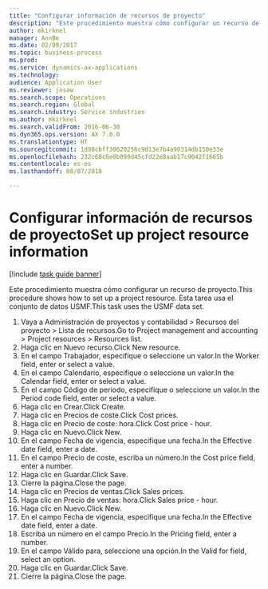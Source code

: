 ```yaml
--- 
title: "Configurar información de recursos de proyecto"
description: "Este procedimiento muestra cómo configurar un recurso de proyecto."
author: mkirknel
manager: AnnBe
ms.date: 02/09/2017
ms.topic: business-process
ms.prod: 
ms.service: dynamics-ax-applications
ms.technology: 
audience: Application User
ms.reviewer: josaw
ms.search.scope: Operations
ms.search.region: Global
ms.search.industry: Service industries
ms.author: mkirknel
ms.search.validFrom: 2016-06-30
ms.dyn365.ops.version: AX 7.0.0
ms.translationtype: HT
ms.sourcegitcommit: 1d98cbff30620256c9d13e7b4a90314db150e33e
ms.openlocfilehash: 232c68c6e0b099d45cfd22e8aab17c9042f1665b
ms.contentlocale: es-es
ms.lasthandoff: 08/07/2018

---
```

# <a name="set-up-project-resource-information"></a><span data-ttu-id="85bea-103">Configurar información de recursos de proyecto</span><span class="sxs-lookup"><span data-stu-id="85bea-103">Set up project resource information</span></span>

[!include [task guide banner](../../includes/task-guide-banner.md)]

<span data-ttu-id="85bea-104">Este procedimiento muestra cómo configurar un recurso de proyecto.</span><span class="sxs-lookup"><span data-stu-id="85bea-104">This procedure shows how to set up a project resource.</span></span> <span data-ttu-id="85bea-105">Esta tarea usa el conjunto de datos USMF.</span><span class="sxs-lookup"><span data-stu-id="85bea-105">This task uses the USMF data set.</span></span>

1. <span data-ttu-id="85bea-106">Vaya a Administración de proyectos y contabilidad > Recursos del proyecto > Lista de recursos.</span><span class="sxs-lookup"><span data-stu-id="85bea-106">Go to Project management and accounting > Project resources > Resources list.</span></span>
2. <span data-ttu-id="85bea-107">Haga clic en Nuevo recurso.</span><span class="sxs-lookup"><span data-stu-id="85bea-107">Click New resource.</span></span>
3. <span data-ttu-id="85bea-108">En el campo Trabajador, especifique o seleccione un valor.</span><span class="sxs-lookup"><span data-stu-id="85bea-108">In the Worker field, enter or select a value.</span></span>
4. <span data-ttu-id="85bea-109">En el campo Calendario, especifique o seleccione un valor.</span><span class="sxs-lookup"><span data-stu-id="85bea-109">In the Calendar field, enter or select a value.</span></span>
5. <span data-ttu-id="85bea-110">En el campo Código de periodo, especifique o seleccione un valor.</span><span class="sxs-lookup"><span data-stu-id="85bea-110">In the Period code field, enter or select a value.</span></span>
6. <span data-ttu-id="85bea-111">Haga clic en Crear.</span><span class="sxs-lookup"><span data-stu-id="85bea-111">Click Create.</span></span>
7. <span data-ttu-id="85bea-112">Haga clic en Precios de coste.</span><span class="sxs-lookup"><span data-stu-id="85bea-112">Click Cost prices.</span></span>
8. <span data-ttu-id="85bea-113">Haga clic en Precio de coste: hora.</span><span class="sxs-lookup"><span data-stu-id="85bea-113">Click Cost price - hour.</span></span>
9. <span data-ttu-id="85bea-114">Haga clic en Nuevo.</span><span class="sxs-lookup"><span data-stu-id="85bea-114">Click New.</span></span>
10. <span data-ttu-id="85bea-115">En el campo Fecha de vigencia, especifique una fecha.</span><span class="sxs-lookup"><span data-stu-id="85bea-115">In the Effective date field, enter a date.</span></span>
11. <span data-ttu-id="85bea-116">En el campo Precio de coste, escriba un número.</span><span class="sxs-lookup"><span data-stu-id="85bea-116">In the Cost price field, enter a number.</span></span>
12. <span data-ttu-id="85bea-117">Haga clic en Guardar.</span><span class="sxs-lookup"><span data-stu-id="85bea-117">Click Save.</span></span>
13. <span data-ttu-id="85bea-118">Cierre la página.</span><span class="sxs-lookup"><span data-stu-id="85bea-118">Close the page.</span></span>
14. <span data-ttu-id="85bea-119">Haga clic en Precios de ventas.</span><span class="sxs-lookup"><span data-stu-id="85bea-119">Click Sales prices.</span></span>
15. <span data-ttu-id="85bea-120">Haga clic en Precio de ventas: hora.</span><span class="sxs-lookup"><span data-stu-id="85bea-120">Click Sales price - hour.</span></span>
16. <span data-ttu-id="85bea-121">Haga clic en Nuevo.</span><span class="sxs-lookup"><span data-stu-id="85bea-121">Click New.</span></span>
17. <span data-ttu-id="85bea-122">En el campo Fecha de vigencia, especifique una fecha.</span><span class="sxs-lookup"><span data-stu-id="85bea-122">In the Effective date field, enter a date.</span></span>
18. <span data-ttu-id="85bea-123">Escriba un número en el campo Precio.</span><span class="sxs-lookup"><span data-stu-id="85bea-123">In the Pricing field, enter a number.</span></span>
19. <span data-ttu-id="85bea-124">En el campo Válido para, seleccione una opción.</span><span class="sxs-lookup"><span data-stu-id="85bea-124">In the Valid for field, select an option.</span></span>
20. <span data-ttu-id="85bea-125">Haga clic en Guardar.</span><span class="sxs-lookup"><span data-stu-id="85bea-125">Click Save.</span></span>
21. <span data-ttu-id="85bea-126">Cierre la página.</span><span class="sxs-lookup"><span data-stu-id="85bea-126">Close the page.</span></span>


